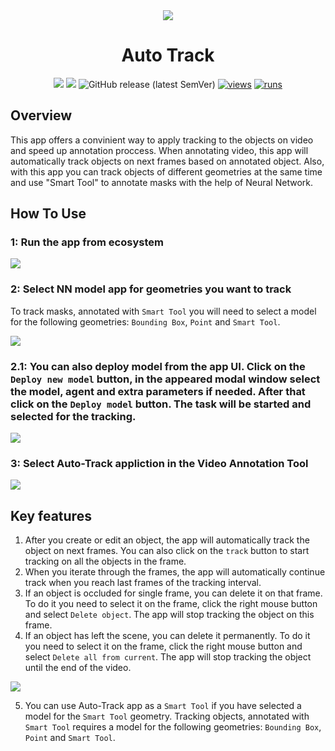 <div align="center" markdown>
<img src="https://github.com/supervisely-ecosystem/auto-track/assets/119248312/c372ff77-4025-4e55-80b8-e821e31868e3"/>  

# Auto Track

[![](https://img.shields.io/badge/supervisely-ecosystem-brightgreen)](https://ecosystem.supervisely.com/apps/supervisely-ecosystem/auto-track)
[![](https://img.shields.io/badge/slack-chat-green.svg?logo=slack)](https://supervisely.com/slack)
![GitHub release (latest SemVer)](https://img.shields.io/github/v/release/supervisely-ecosystem/auto-track)
[![views](https://app.supervisely.com/img/badges/views/supervisely-ecosystem/auto-track.png)](https://supervisely.com)
[![runs](https://app.supervisely.com/img/badges/runs/supervisely-ecosystem/auto-track.png)](https://supervisely.com)

</div>


## Overview

This app offers a convinient way to apply tracking to the objects on video and speed up annotation proccess. When annotating video, this app will automatically track objects on next frames based on annotated object. Also, with this app you can track objects of different geometries at the same time and use "Smart Tool" to annotate masks with the help of Neural Network.

## How To Use

### 1: Run the app from ecosystem

<img src="https://github.com/supervisely-ecosystem/auto-track/assets/61844772/c38b4d5f-602d-443e-b345-9b2e6b98bc3c"/>

### 2: Select NN model app for geometries you want to track

To track masks, annotated with `Smart Tool` you will need to select a model for the following geometries: `Bounding Box`, `Point` and `Smart Tool`.

<img src="https://github.com/supervisely-ecosystem/auto-track/assets/61844772/ee1158d7-d9f4-4761-b514-c3f25fc6c8e5"/>


### 2.1: You can also deploy model from the app UI. Click on the `Deploy new model` button, in the appeared modal window select the model, agent and extra parameters if needed. After that click on the `Deploy model` button. The task will be started and selected for the tracking.

<img src="https://github.com/supervisely-ecosystem/auto-track/assets/61844772/31312e90-ae88-45fd-b86c-48c6e0b78e15"/>


### 3: Select Auto-Track appliction in the Video Annotation Tool

<img src="https://github.com/supervisely-ecosystem/auto-track/assets/61844772/09849a43-5d4b-42d4-8b94-f527c41cebea"/>

## Key features

1. After you create or edit an object, the app will automatically track the object on next frames. You can also click on the `track` button to start tracking on all the objects in the frame.
2. When you iterate through the frames, the app will automatically continue track when you reach last frames of the tracking interval.
3. If an object is occluded for single frame, you can delete it on that frame. To do it you need to select it on the frame, click the right mouse button and select `Delete object`. The app will stop tracking the object on this frame.
4. If an object has left the scene, you can delete it permanently. To do it you need to select it on the frame, click the right mouse button and select `Delete all from current`. The app will stop tracking the object until the end of the video.

<img src="https://github.com/supervisely-ecosystem/auto-track/assets/61844772/bb29ee0f-27c3-4fe3-84d8-0cb5c116bed3"/>

5. You can use Auto-Track app as a `Smart Tool` if you have selected a model for the `Smart Tool` geometry. Tracking objects, annotated with `Smart Tool` requires a model for the following geometries: `Bounding Box`, `Point` and `Smart Tool`.
